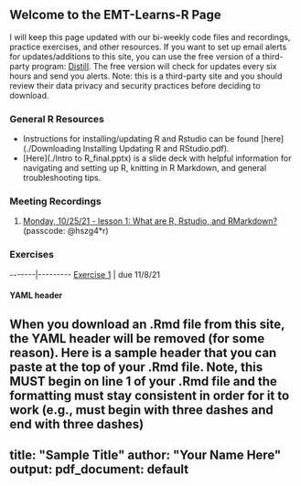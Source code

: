## Welcome to the EMT-Learns-R Page
I will keep this page updated with our bi-weekly code files and recordings, practice exercises, and other resources. If you want to set up email alerts for updates/additions to this site, you can use the free version of a third-party program: [Distill](https://distill.io/). The free version will check for updates every six hours and send you alerts. Note: this is a third-party site and you should review their data privacy and security practices before deciding to download.

### General R Resources
- Instructions for installing/updating R and Rstudio can be found [here](./Downloading Installing Updating R and RStudio.pdf).
- [Here](./Intro to R_final.pptx) is a slide deck with helpful information for navigating and setting up R, knitting in R Markdown, and general troubleshooting tips.

### Meeting Recordings
1. [Monday, 10/25/21 - lesson 1: What are R, Rstudio, and RMarkdown?](https://us02web.zoom.us/rec/share/ouXW6BEqyR7O7-jd6hNhmg7aoaH2LxzhAkhr4bdq_TCd6P7sRzjlKBgeHeVqYAjf.DwEPL-ZgI_1oKyyx) (passcode: @hszg4*r)

### Exercises
-------|---------
[Exercise 1](./Exercise1.pdf) | due 11/8/21



#### YAML header
When you download an .Rmd file from this site, the YAML header will be removed (for some reason). Here is a sample header that you can paste at the top of your .Rmd file. Note, this MUST begin on line 1 of your .Rmd file and the formatting must stay consistent in order for it to work (e.g., must begin with three dashes and end with three dashes)
---
title: "Sample Title"
author: "Your Name Here"
output:
  pdf_document: default
---
